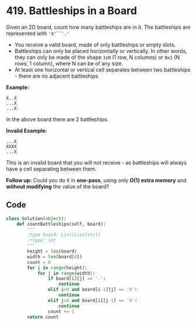 # 419. Battleships in a Board

Given an 2D board, count how many battleships are in it. The battleships are represented with `'X'``'.'`

- You receive a valid board, made of only battleships or empty slots.
- Battleships can only be placed horizontally or vertically. In other words, they can only be made of the shape `1xN` (1 row, N columns) or `Nx1` (N rows, 1 column), where N can be of any size.
- At least one horizontal or vertical cell separates between two battleships - there are no adjacent battleships.

**Example:**

```
X..X
...X
...X
```

In the above board there are 2 battleships.

**Invalid Example:**

```
...X
XXXX
...X
```

This is an invalid board that you will not receive - as battleships will always have a cell separating between them.



**Follow up:**
Could you do it in **one-pass**, using only **O(1) extra memory** and **without modifying** the value of the board?



## Code

```python
class Solution(object):
    def countBattleships(self, board):
        """
        :type board: List[List[str]]
        :rtype: int
        """
        height = len(board)
        width = len(board[0])
        count = 0
        for i in range(height):
            for j in range(width):
                if board[i][j] == '.':
                    continue
                elif i>0 and board[i-1][j] == 'X':
                    continue
                elif j>0 and board[i][j-1] == 'X':
                    continue
                count += 1
        return count
```

